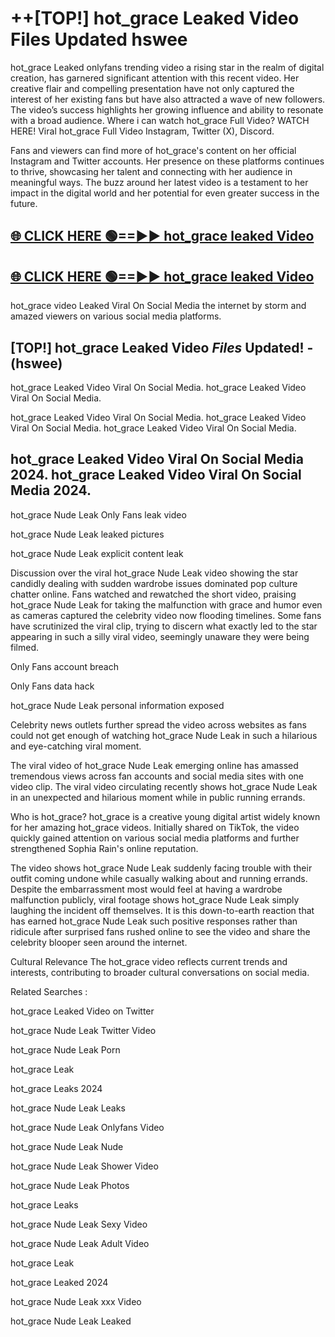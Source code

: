 # ++[TOP!] hot_grace Leaked Video Files Updated hswee<br>

hot_grace Leaked onlyfans trending video a rising star in the realm of digital creation, has garnered significant attention with this recent video. Her creative flair and compelling presentation have not only captured the interest of her existing fans but have also attracted a wave of new followers. The video’s success highlights her growing influence and ability to resonate with a broad audience.
Where i can watch hot_grace Full Video? WATCH HERE! Viral hot_grace Full Video Instagram, Twitter (X), Discord.


Fans and viewers can find more of hot_grace's content on her official Instagram and Twitter accounts. Her presence on these platforms continues to thrive, showcasing her talent and connecting with her audience in meaningful ways. The buzz around her latest video is a testament to her impact in the digital world and her potential for even greater success in the future.


## [🌐 CLICK HERE 🟢==►► hot_grace leaked Video ](https://xnudes.xyz/go)

## [🌐 CLICK HERE 🟢==►► hot_grace leaked Video ](https://xnudes.xyz/go)



hot_grace video Leaked Viral On Social Media the internet by storm and amazed viewers on various social media platforms.


## [TOP!] hot_grace Leaked Video *Files* Updated! - (hswee)

hot_grace Leaked Video Viral On Social Media. hot_grace Leaked Video Viral On Social Media.

hot_grace Leaked Video Viral On Social Media. hot_grace Leaked Video Viral On Social Media. hot_grace Leaked Video Viral On Social Media.


## hot_grace Leaked Video Viral On Social Media 2024. hot_grace Leaked Video Viral On Social Media 2024.
hot_grace Nude Leak Only Fans leak video

hot_grace Nude Leak leaked pictures

hot_grace Nude Leak explicit content leak

Discussion over the viral hot_grace Nude Leak video showing the star candidly dealing with sudden wardrobe issues dominated pop culture chatter online. Fans watched and rewatched the short video, praising hot_grace Nude Leak for taking the malfunction with grace and humor even as cameras captured the celebrity video now flooding timelines. Some fans have scrutinized the viral clip, trying to discern what exactly led to the star appearing in such a silly viral video, seemingly unaware they were being filmed.


Only Fans account breach

Only Fans data hack

hot_grace Nude Leak personal information exposed

Celebrity news outlets further spread the video across websites as fans could not get enough of watching hot_grace Nude Leak in such a hilarious and eye-catching viral moment.


The viral video of hot_grace Nude Leak emerging online has amassed tremendous views across fan accounts and social media sites with one video clip. The viral video circulating recently shows hot_grace Nude Leak in an unexpected and hilarious moment while in public running errands.


Who is hot_grace? hot_grace is a creative young digital artist widely known for her amazing hot_grace videos. Initially shared on TikTok, the video quickly gained attention on various social media platforms and further strengthened Sophia Rain's online reputation.

The video shows hot_grace Nude Leak suddenly facing trouble with their outfit coming undone while casually walking about and running errands. Despite the embarrassment most would feel at having a wardrobe malfunction publicly, viral footage shows hot_grace Nude Leak simply laughing the incident off themselves. It is this down-to-earth reaction that has earned hot_grace Nude Leak such positive responses rather than ridicule after surprised fans rushed online to see the video and share the celebrity blooper seen around the internet.

Cultural Relevance The hot_grace video reflects current trends and interests, contributing to broader cultural conversations on social media.

Related Searches :

hot_grace Leaked Video on Twitter

hot_grace Nude Leak Twitter Video

hot_grace Nude Leak Porn

hot_grace Leak 

hot_grace Leaks 2024

hot_grace Nude Leak Leaks

hot_grace Nude Leak Onlyfans Video

hot_grace Nude Leak Nude

hot_grace Nude Leak Shower Video

hot_grace Nude Leak Photos

hot_grace Leaks

hot_grace Nude Leak Sexy Video

hot_grace Nude Leak Adult Video

hot_grace Leak

hot_grace Leaked 2024

hot_grace Nude Leak xxx Video

hot_grace Nude Leak Leaked